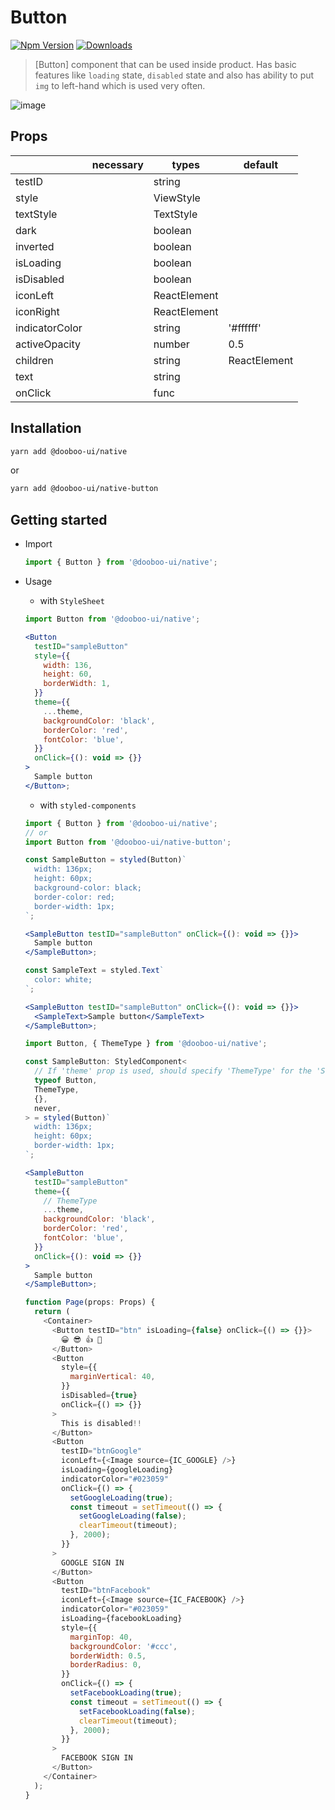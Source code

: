 # Button

[![Npm Version](http://img.shields.io/npm/v/@dooboo-ui/native-button.svg?style=flat-square)](https://npmjs.org/package/@dooboo-ui/native-button)
[![Downloads](http://img.shields.io/npm/dm/@dooboo-ui/native-button.svg?style=flat-square)](https://npmjs.org/package/@dooboo-ui/native-button)

> [Button] component that can be used inside product. Has basic features like `loading` state, `disabled` state and also has ability to put `img` to left-hand which is used very often.

![image](https://user-images.githubusercontent.com/27461460/62291727-9be84100-b49f-11e9-8ce5-ceaa1dc3153e.png)

## Props

|                | necessary | types        | default      |
| -------------- | --------- | ------------ | ------------ |
| testID         |           | string       |              |
| style          |           | ViewStyle    |              |
| textStyle      |           | TextStyle    |              |
| dark           |           | boolean      |              |
| inverted       |           | boolean      |              |
| isLoading      |           | boolean      |              |
| isDisabled     |           | boolean      |              |
| iconLeft       |           | ReactElement |              |
| iconRight      |           | ReactElement |              |
| indicatorColor |           | string       | '#ffffff'    |
| activeOpacity  |           | number       | 0.5          |
| children       |           | string       | ReactElement |  |
| text           |           | string       |              |
| onClick        |           | func         |              |

## Installation

```sh
yarn add @dooboo-ui/native
```

or

```sh
yarn add @dooboo-ui/native-button
```

## Getting started

- Import

  ```javascript
  import { Button } from '@dooboo-ui/native';
  ```

- Usage

  - with `StyleSheet`

  ```jsx
  import Button from '@dooboo-ui/native';

  <Button
    testID="sampleButton"
    style={{
      width: 136,
      height: 60,
      borderWidth: 1,
    }}
    theme={{
      ...theme,
      backgroundColor: 'black',
      borderColor: 'red',
      fontColor: 'blue',
    }}
    onClick={(): void => {}}
  >
    Sample button
  </Button>;
  ```

  - with `styled-components`

  ```jsx
  import { Button } from '@dooboo-ui/native';
  // or
  import Button from '@dooboo-ui/native-button';

  const SampleButton = styled(Button)`
    width: 136px;
    height: 60px;
    background-color: black;
    border-color: red;
    border-width: 1px;
  `;

  <SampleButton testID="sampleButton" onClick={(): void => {}}>
    Sample button
  </SampleButton>;

  const SampleText = styled.Text`
    color: white;
  `;

  <SampleButton testID="sampleButton" onClick={(): void => {}}>
    <SampleText>Sample button</SampleText>
  </SampleButton>;
  ```

  ```jsx
  import Button, { ThemeType } from '@dooboo-ui/native';

  const SampleButton: StyledComponent<
    // If 'theme' prop is used, should specify 'ThemeType' for the 'StyledComponent'.
    typeof Button,
    ThemeType,
    {},
    never,
  > = styled(Button)`
    width: 136px;
    height: 60px;
    border-width: 1px;
  `;

  <SampleButton
    testID="sampleButton"
    theme={{
      // ThemeType
      ...theme,
      backgroundColor: 'black',
      borderColor: 'red',
      fontColor: 'blue',
    }}
    onClick={(): void => {}}
  >
    Sample button
  </SampleButton>;
  ```

  ```javascript
  function Page(props: Props) {
    return (
      <Container>
        <Button testID="btn" isLoading={false} onClick={() => {}}>
          😀 😎 👍 💯
        </Button>
        <Button
          style={{
            marginVertical: 40,
          }}
          isDisabled={true}
          onClick={() => {}}
        >
          This is disabled!!
        </Button>
        <Button
          testID="btnGoogle"
          iconLeft={<Image source={IC_GOOGLE} />}
          isLoading={googleLoading}
          indicatorColor="#023059"
          onClick={() => {
            setGoogleLoading(true);
            const timeout = setTimeout(() => {
              setGoogleLoading(false);
              clearTimeout(timeout);
            }, 2000);
          }}
        >
          GOOGLE SIGN IN
        </Button>
        <Button
          testID="btnFacebook"
          iconLeft={<Image source={IC_FACEBOOK} />}
          indicatorColor="#023059"
          isLoading={facebookLoading}
          style={{
            marginTop: 40,
            backgroundColor: '#ccc',
            borderWidth: 0.5,
            borderRadius: 0,
          }}
          onClick={() => {
            setFacebookLoading(true);
            const timeout = setTimeout(() => {
              setFacebookLoading(false);
              clearTimeout(timeout);
            }, 2000);
          }}
        >
          FACEBOOK SIGN IN
        </Button>
      </Container>
    );
  }
  ```

```

```
